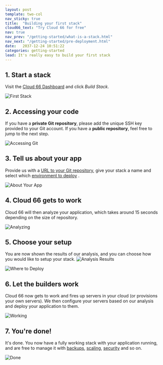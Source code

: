 ```yaml
---
layout: post
template: two-col
nav_sticky: true
title:  "Building your first stack"
cloud66_text: "Try Cloud 66 for free"
nav: true
nav_prev: "/getting-started/what-is-a-stack.html"
nav_next: "/getting-started/pre-deployment.html"
date:   2037-12-24 10:51:22
categories: getting-started
lead: It's really easy to build your first stack
---
```


## 1. Start a stack
Visit the <a href="https://app.cloud66.com/dashboard" target="_blank">Cloud 66 Dashboard</a> and click <i>Build Stack</i>.

![First Stack](http://cdn.cloud66.com.s3.amazonaws.com/images/help/first_stack.png)

## 2. Accessing your code
If you have a <b>private Git repository</b>, please add the unique SSH key provided to your Git account. If you have a <b>public repository</b>, feel free to jump to the next step.

![Accessing Git](http://cdn.cloud66.com.s3.amazonaws.com/images/help/accessing_git.png)

## 3. Tell us about your app
Provide us with a [URL to your Git repository](/how-to/git-url.html), give your stack a name and select which [environment to deploy](/stack-features/stack-envs.html) .

![About Your App](http://cdn.cloud66.com.s3.amazonaws.com/images/help/app_info.png)

## 4. Cloud 66 gets to work
Cloud 66 will then analyze your application, which takes around 15 seconds depending on the size of repository.

![Analyzing](http://cdn.cloud66.com.s3.amazonaws.com/images/help/analyzing_your_app.png)

## 5. Choose your setup
You are now shown the results of our analysis, and you can choose how you would like to setup your stack.
![Analysis Results](http://cdn.cloud66.com.s3.amazonaws.com/images/help/analysis_results.png)

![Where to Deploy](http://cdn.cloud66.com.s3.amazonaws.com/images/help/where_to_deploy.png)

## 6. Let the builders work
Cloud 66 now gets to work and fires up servers in your cloud (or provisions your own servers). We then configure your servers based on our analysis and deploy your application to them.

![Working](http://cdn.cloud66.com.s3.amazonaws.com/images/help/building_app.png)

## 7. You're done!
It's done. You now have a fully working stack with your application running, and are free to manage it with [backups](/stack-features/db-backup.html), [scaling](/stack-features/horizontal-scaling.html), [security](/getting-started/security.html) and so on.

![Done](http://cdn.cloud66.com.s3.amazonaws.com/images/help/app_done.png)